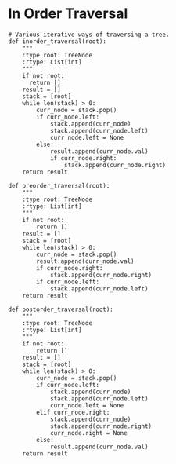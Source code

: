 # In Order Traversal

    # Various iterative ways of traversing a tree.
    def inorder_traversal(root):
        """
        :type root: TreeNode
        :rtype: List[int]
        """
        if not root:
          return []
        result = []
        stack = [root]
        while len(stack) > 0:
            curr_node = stack.pop()
            if curr_node.left:
                stack.append(curr_node)
                stack.append(curr_node.left)
                curr_node.left = None
            else:
                result.append(curr_node.val)
                if curr_node.right:
                    stack.append(curr_node.right)
        return result

    def preorder_traversal(root):
        """
        :type root: TreeNode
        :rtype: List[int]
        """
        if not root:
            return []
        result = []
        stack = [root]
        while len(stack) > 0:
            curr_node = stack.pop()
            result.append(curr_node.val)
            if curr_node.right:
                stack.append(curr_node.right)
            if curr_node.left:
                stack.append(curr_node.left)
        return result

    def postorder_traversal(root):
        """
        :type root: TreeNode
        :rtype: List[int]
        """
        if not root:
            return []
        result = []
        stack = [root]
        while len(stack) > 0:
            curr_node = stack.pop()
            if curr_node.left:
                stack.append(curr_node)
                stack.append(curr_node.left)
                curr_node.left = None
            elif curr_node.right:
                stack.append(curr_node)
                stack.append(curr_node.right)
                curr_node.right = None
            else:
                result.append(curr_node.val)
        return result

